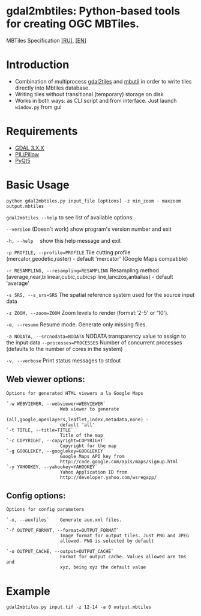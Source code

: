 # gdal2mbtiles: Python-based tools for creating OGC MBTiles.
MBTiles Specification [[RU]](http://gis-lab.info/qa/mbtiles-spec.html), [[EN]](https://github.com/mapbox/mbtiles-spec)

# Introduction

* Combination of multiprocess [gdal2tiles](https://github.com/bolshoydi/gdal2tilesp) and [mbutil](https://github.com/mapbox/mbutil) 
in order to write tiles directly into Mbtiles database.
* Writing tiles without transitional (temporary) storage on disk
* Works in both ways: as CLI script and from interface. Just launch `window.py` from gui

# Requirements

* [GDAL 3.X.X](https://pypi.python.org/pypi/GDAL/)
* [PIL\Pillow](https://pypi.python.org/pypi/Pillow/4.0.0)
* [PyQt5](https://pypi.org/project/PyQt5/5.13.1)

# Basic Usage

`python gdal2mbtiles.py input_file [options] -z min_zoom - maxzoom output.mbtiles`

  `gdal2mbtiles --help` to see list of available options:
  
  `--version` (Doesn't work)            show program's version number and exit
  
 `-h, --help  `          show this help message and exit
  
  `-p PROFILE, --profile=PROFILE`
                        Tile cutting profile (mercator,geodetic,raster) -
                        default 'mercator' (Google Maps compatible)
                        
  `-r RESAMPLING, --resampling=RESAMPLING`
                        Resampling method (average,near,bilinear,cubic,cubicsp
                        line,lanczos,antialias) - default 'average'
                        
  `-s SRS, --s_srs=SRS`   The spatial reference system used for the source input
                        data
                        
  `-z ZOOM, --zoom=ZOOM`  Zoom levels to render (format:'2-5' or '10').
  
  `-e, --resume`          Resume mode. Generate only missing files.
  
  `-a NODATA, --srcnodata=NODATA`
                        NODATA transparency value to assign to the input data
  `--processes=PROCESSES`
                        Number of concurrent processes (defaults to the number
                        of cores in the system)
                        
  `-v, --verbose`         Print status messages to stdout

 
## Web viewer options:
  
    Options for generated HTML viewers a la Google Maps

    `-w WEBVIEWER, --webviewer=WEBVIEWER`
                        Web viewer to generate
                        (all,google,openlayers,leaflet,index,metadata,none) -
                        default 'all'
    `-t TITLE, --title=TITLE`
                        Title of the map
    `-c COPYRIGHT, --copyright=COPYRIGHT`
                        Copyright for the map
    `-g GOOGLEKEY, --googlekey=GOOGLEKEY`
                        Google Maps API key from
                        http://code.google.com/apis/maps/signup.html
    `-y YAHOOKEY, --yahookey=YAHOOKEY`
                        Yahoo Application ID from
                        http://developer.yahoo.com/wsregapp/
## Config options:
  
    Options for config parameters

    `-x, --auxfiles`    Generate aux.xml files.
    
    `-f OUTPUT_FORMAT, --format=OUTPUT_FORMAT`
                        Image format for output tiles. Just PNG and JPEG
                        allowed. PNG is selected by default
                        
    `-o OUTPUT_CACHE, --output=OUTPUT_CACHE`
                        Format for output cache. Values allowed are tms and
                        xyz, being xyz the default value                       
                        

# Example
  `gdal2mbtiles.py input.tif -z 12-14 -a 0 output.mbtiles`
  
